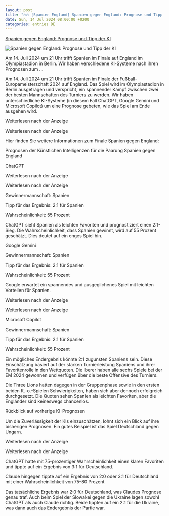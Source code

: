 ```yaml
---
layout: post
title: "🔥🔥 [Spanien England] Spanien gegen England: Prognose und Tipp der KI"
date: Sun, 14 Jul 2024 08:00:00 +0200
categories: entries DE
---
```

[Spanien gegen England: Prognose und Tipp der KI](https://www.rnd.de/sport/spanien-gegen-england-prognose-und-tipp-der-ki-5GLET5WNZRFEJL4C4ET3AGBZ7M.html)

![Spanien gegen England: Prognose und Tipp der KI](https://www.rnd.de/resizer/v2/K76ETBFNANCXXBXE4SIRTNK4AY.jpg?auth=38c43cf99795c38e4cb554a24dbbd4267842e43d9fa606156c8d7b7b97bafda2&quality=70&width=1200&height=630&smart=true)

Am 14. Juli 2024 um 21 Uhr trifft Spanien im Finale auf England im Olympiastadion in Berlin. Wir haben verschiedene KI-Systeme nach ihren Prognosen zum ...

Am 14. Juli 2024 um 21 Uhr trifft Spanien im Finale der Fußball-Europameisterschaft 2024 auf England. Das Spiel wird im Olympiastadion in Berlin ausgetragen und verspricht, ein spannender Kampf zwischen zwei der besten Mannschaften des Turniers zu werden. Wir haben unterschiedliche KI-Systeme (in diesem Fall ChatGPT, Google Gemini und Microsoft Copilot) um eine Prognose gebeten, wie das Spiel am Ende ausgehen wird.

Weiterlesen nach der Anzeige

Weiterlesen nach der Anzeige

Hier finden Sie weitere Informationen zum Finale Spanien gegen England:

Prognosen der Künstlichen Intelligenzen für die Paarung Spanien gegen England

ChatGPT

Weiterlesen nach der Anzeige

Weiterlesen nach der Anzeige

Gewinnermannschaft: Spanien

Tipp für das Ergebnis: 2:1 für Spanien

Wahrscheinlichkeit: 55 Prozent

ChatGPT sieht Spanien als leichten Favoriten und prognostiziert einen 2:1-Sieg. Die Wahrscheinlichkeit, dass Spanien gewinnt, wird auf 55 Prozent geschätzt. Dies deutet auf ein enges Spiel hin.

Google Gemini

Gewinnermannschaft: Spanien

Tipp für das Ergebnis: 2:1 für Spanien

Wahrscheinlichkeit: 55 Prozent

Google erwartet ein spannendes und ausgeglichenes Spiel mit leichten Vorteilen für Spanien.

Weiterlesen nach der Anzeige

Weiterlesen nach der Anzeige

Microsoft Copilot

Gewinnermannschaft: Spanien

Tipp für das Ergebnis: 2:1 für Spanien

Wahrscheinlichkeit: 55 Prozent

Ein mögliches Endergebnis könnte 2:1 zugunsten Spaniens sein. Diese Einschätzung basiert auf der starken Turnierleistung Spaniens und ihrer Favoritenrolle in den Wettquoten. Die Iberer haben alle sechs Spiele bei der EM 2024 gewonnen und verfügen über die beste Offensive des Turniers.

Die Three Lions hatten dagegen in der Gruppenphase sowie in den ersten beiden K.-o.-Spielen Schwierigkeiten, haben sich aber dennoch erfolgreich durchgesetzt. Die Quoten sehen Spanien als leichten Favoriten, aber die Engländer sind keineswegs chancenlos.

Rückblick auf vorherige KI-Prognosen

Um die Zuverlässigkeit der KIs einzuschätzen, lohnt sich ein Blick auf ihre bisherigen Prognosen. Ein gutes Beispiel ist das Spiel Deutschland gegen Ungarn.

Weiterlesen nach der Anzeige

Weiterlesen nach der Anzeige

ChatGPT hatte mit 75-prozentiger Wahrscheinlichkeit einen klaren Favoriten und tippte auf ein Ergebnis von 3:1 für Deutschland.

Claude hingegen tippte auf ein Ergebnis von 2:0 oder 3:1 für Deutschland mit einer Wahrscheinlichkeit von 75–80 Prozent

Das tatsächliche Ergebnis war 2:0 für Deutschland, was Claudes Prognose genau traf. Auch beim Spiel der Slowakei gegen die Ukraine lagen sowohl ChatGPT als auch Claude richtig. Beide tippten auf ein 2:1 für die Ukraine, was dann auch das Endergebnis der Partie war.

